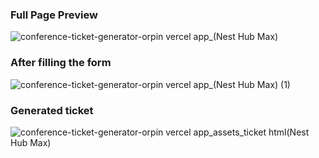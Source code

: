 ### Full Page Preview
![conference-ticket-generator-orpin vercel app_(Nest Hub Max)](https://github.com/user-attachments/assets/519ccd70-0b8d-41c0-82a1-7772321811cb)

### After filling the form
![conference-ticket-generator-orpin vercel app_(Nest Hub Max) (1)](https://github.com/user-attachments/assets/e594a509-0fe6-4a62-9e0f-67bdc932d24e)

### Generated ticket
![conference-ticket-generator-orpin vercel app_assets_ticket html(Nest Hub Max)](https://github.com/user-attachments/assets/8da2a4cb-a05d-440b-a56b-55a201bd285b)
